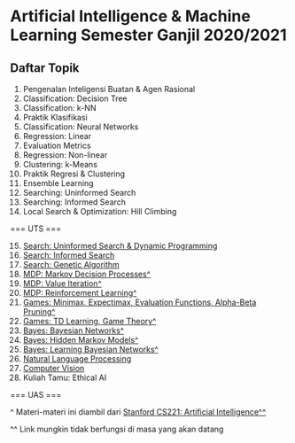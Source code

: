 # Artificial Intelligence & Machine Learning Semester Ganjil 2020/2021

## Daftar Topik

1. Pengenalan Inteligensi Buatan & Agen Rasional
2. Classification: Decision Tree
3. Classification: k-NN
4. Praktik Klasifikasi 
5. Classification: Neural Networks
6. Regression: Linear
7. Evaluation Metrics
8. Regression: Non-linear
9. Clustering: k-Means
10. Praktik Regresi & Clustering
11. Ensemble Learning
12. Searching: Uninformed Search
13. Searching: Informed Search
14. Local Search & Optimization: Hill Climbing

=== UTS ===

15. [Search: Uninformed Search & Dynamic Programming](08-search.pdf)
16. [Search: Informed Search](08-search-2.pdf)
17. [Search: Genetic Algorithm](09-ga.pdf)
18. [MDP: Markov Decision Processes^](https://stanford-cs221.github.io/autumn2019/lectures/index.html#include=mdp1.js)
19. [MDP: Value Iteration^](https://stanford-cs221.github.io/autumn2019/lectures/index.html#include=mdp1.js)
20. [MDP: Reinforcement Learning^](https://stanford-cs221.github.io/autumn2019/lectures/index.html#include=mdp2.js)
21. [Games: Minimax, Expectimax, Evaluation Functions, Alpha-Beta Pruning^](https://stanford-cs221.github.io/autumn2019/lectures/index.html#include=games1.js)
22. [Games: TD Learning, Game Theory^](https://stanford-cs221.github.io/autumn2019/lectures/index.html#include=games2.js)
23. [Bayes: Bayesian Networks^](https://stanford-cs221.github.io/autumn2019/lectures/index.html#include=bayes1.js)
24. [Bayes: Hidden Markov Models^](https://stanford-cs221.github.io/autumn2019/lectures/index.html#include=bayes2.js)
25. [Bayes: Learning Bayesian Networks^](https://stanford-cs221.github.io/autumn2019/lectures/index.html#include=bayes3.js)
26. [Natural Language Processing](nlp.pdf)
27. [Computer Vision](cv.pdf)
28. Kuliah Tamu: Ethical AI

=== UAS ===

^ Materi-materi ini diambil dari [Stanford CS221: Artificial Intelligence^^](https://stanford-cs221.github.io/autumn2019/)

^^ Link mungkin tidak berfungsi di masa yang akan datang
